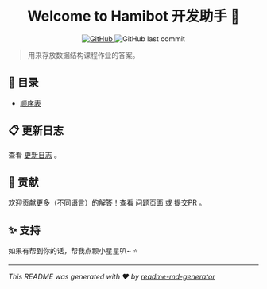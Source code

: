 <h1 align="center">Welcome to Hamibot 开发助手 👋</h1>
<p align="center">
    <a href="https://github.com/batu1579/NCUT-data-structure/blob/main/LICENSE" target="_blank">
        <img alt="GitHub" src="https://img.shields.io/github/license/batu1579/NCUT-data-structure">
    </a>
    <img alt="GitHub last commit" src="https://img.shields.io/github/last-commit/batu1579/NCUT-data-structure">
</p>

> 用来存放数据结构课程作业的答案。

## 🎉 目录

- [顺序表]
## 📋 更新日志

查看 [更新日志] 。

## 🤝 贡献

欢迎贡献更多（不同语言）的解答！查看 [问题页面] 或 [提交PR] 。

## ✨ 支持

如果有帮到你的话，帮我点颗小星星叭~ ⭐️

***
_This README was generated with ❤️ by [readme-md-generator]_

<!-- Links -->

[更新日志]: ./CHANGELOG.md
[问题页面]: https://github.com/batu1579/NCUT-data-structure/issues
[提交PR]: https://github.com/batu1579/NCUT-data-structure/compare
[readme-md-generator]: https://github.com/kefranabg/readme-md-generator

<!-- questions -->

[顺序表]: ./questions/001-sequence-list/README.md
[单链表]: ./questions/002-link-list/README.md
